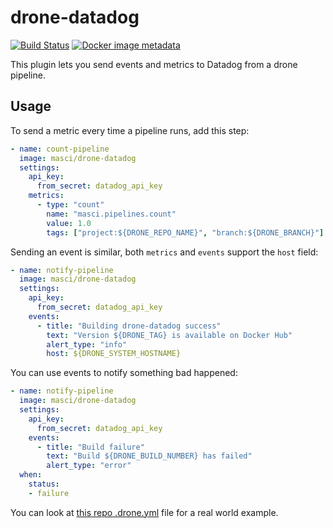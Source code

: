 # drone-datadog

[![Build Status](https://cloud.drone.io/api/badges/masci/drone-datadog/status.svg)](https://cloud.drone.io/masci/drone-datadog)
[![Docker image metadata](https://images.microbadger.com/badges/image/masci/drone-datadog.svg)](https://microbadger.com/images/masci/drone-datadog "Get your own image badge on microbadger.com")

This plugin lets you send events and metrics to Datadog from a drone pipeline.

## Usage

To send a metric every time a pipeline runs, add this step:

```yml
- name: count-pipeline
  image: masci/drone-datadog
  settings:
    api_key:
      from_secret: datadog_api_key
    metrics:
      - type: "count"
        name: "masci.pipelines.count"
        value: 1.0
        tags: ["project:${DRONE_REPO_NAME}", "branch:${DRONE_BRANCH}"]
```

Sending an event is similar, both `metrics` and `events` support the `host` field:

```yml
- name: notify-pipeline
  image: masci/drone-datadog
  settings:
    api_key:
      from_secret: datadog_api_key
    events:
      - title: "Building drone-datadog success"
        text: "Version ${DRONE_TAG} is available on Docker Hub"
        alert_type: "info"
        host: ${DRONE_SYSTEM_HOSTNAME}
```

You can use events to notify something bad happened:

```yml
- name: notify-pipeline
  image: masci/drone-datadog
  settings:
    api_key:
      from_secret: datadog_api_key
    events:
      - title: "Build failure"
        text: "Build ${DRONE_BUILD_NUMBER} has failed"
        alert_type: "error"
  when:
    status:
    - failure
```

You can look at [this repo .drone.yml](.drone.yml) file for a real world example.
